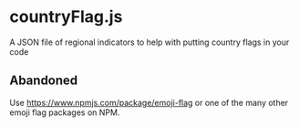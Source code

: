 # countryFlag.js
A JSON file of regional indicators to help with putting country flags in your code
## Abandoned
Use https://www.npmjs.com/package/emoji-flag or one of the many other emoji flag packages on NPM.
